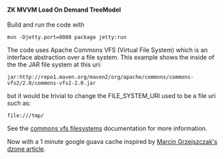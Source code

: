 
#### ZK MVVM Load On Demand TreeModel

Build and run the code with 

	mvn -Djetty.port=8080 package jetty:run

The code uses Apache Commons VFS (Virtual File System) which is an interface 
abstraction over a file system. This example shows the inside of the the JAR 
file system at this uri:  

	jar:http://repo1.maven.org/maven2/org/apache/commons/commons-vfs2/2.0/commons-vfs2-2.0.jar

but it would be trivial to change the FILE_SYSTEM_URI used to be a file uri such as: 

	file:///tmp/

See the [commons vfs filesystems](http://commons.apache.org/vfs/filesystems.html) documentation 
for more information. 

Now with a 1 minute google guava cache inspired by [Marcin Grzejszczak's dzone article](http://java.dzone.com/articles/google-guava-cache-regular).
